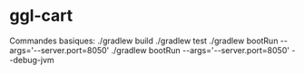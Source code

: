 # ggl-cart

Commandes basiques:
./gradlew build
./gradlew test
./gradlew bootRun --args='--server.port=8050'
./gradlew bootRun --args='--server.port=8050' --debug-jvm
